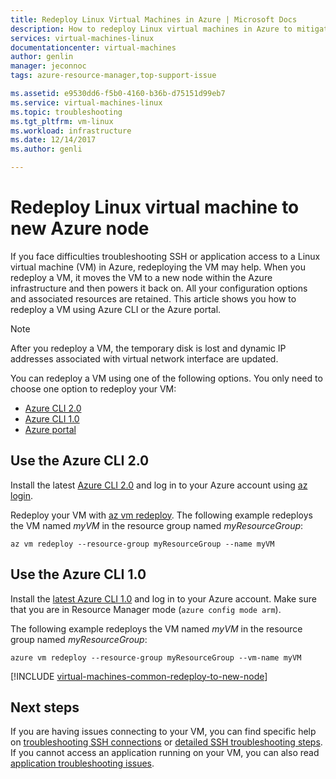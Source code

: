 ```yaml
---
title: Redeploy Linux Virtual Machines in Azure | Microsoft Docs
description: How to redeploy Linux virtual machines in Azure to mitigate SSH connection issues.
services: virtual-machines-linux
documentationcenter: virtual-machines
author: genlin
manager: jeconnoc
tags: azure-resource-manager,top-support-issue

ms.assetid: e9530dd6-f5b0-4160-b36b-d75151d99eb7
ms.service: virtual-machines-linux
ms.topic: troubleshooting
ms.tgt_pltfrm: vm-linux
ms.workload: infrastructure
ms.date: 12/14/2017
ms.author: genli

---
```

# Redeploy Linux virtual machine to new Azure node
If you face difficulties troubleshooting SSH or application access to a Linux virtual machine (VM) in Azure, redeploying the VM may help. When you redeploy a VM, it moves the VM to a new node within the Azure infrastructure and then powers it back on. All your configuration options and associated resources are retained. This article shows you how to redeploy a VM using Azure CLI or the Azure portal.

> [!NOTE]
> After you redeploy a VM, the temporary disk is lost and dynamic IP addresses associated with virtual network interface are updated. 

You can redeploy a VM using one of the following options. You only need to choose one option to redeploy your VM:

- [Azure CLI 2.0](#azure-cli-20)
- [Azure CLI 1.0](#azure-cli-10)
- [Azure portal](#using-azure-portal)

## Use the Azure CLI 2.0
Install the latest [Azure CLI 2.0](/cli/azure/install-az-cli2) and log in to your Azure account using [az login](/cli/azure/reference-index#az_login).

Redeploy your VM with [az vm redeploy](/cli/azure/vm#az_vm_redeploy). The following example redeploys the VM named *myVM* in the resource group named *myResourceGroup*:

```azurecli
az vm redeploy --resource-group myResourceGroup --name myVM 
```

## Use the Azure CLI 1.0
Install the [latest Azure CLI 1.0](../../cli-install-nodejs.md) and log in to your Azure account. Make sure that you are in Resource Manager mode (`azure config mode arm`).

The following example redeploys the VM named *myVM* in the resource group named *myResourceGroup*:

```azurecli
azure vm redeploy --resource-group myResourceGroup --vm-name myVM 
```

[!INCLUDE [virtual-machines-common-redeploy-to-new-node](../../../includes/virtual-machines-common-redeploy-to-new-node.md)]

## Next steps
If you are having issues connecting to your VM, you can find specific help on [troubleshooting SSH connections](troubleshoot-ssh-connection.md?toc=%2fazure%2fvirtual-machines%2flinux%2ftoc.json) or [detailed SSH troubleshooting steps](detailed-troubleshoot-ssh-connection.md?toc=%2fazure%2fvirtual-machines%2flinux%2ftoc.json). If you cannot access an application running on your VM, you can also read [application troubleshooting issues](troubleshoot-app-connection.md?toc=%2fazure%2fvirtual-machines%2flinux%2ftoc.json).

